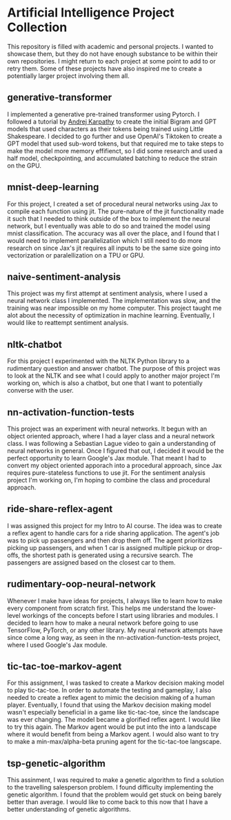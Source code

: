 # Artificial Intelligence Project Collection
This repository is filled with academic and personal projects. I wanted to showcase them, but they do not have enough substance to be within their own repositories. I might return to each project at some point to add to or retry them. Some of these projects have also inspired me to create a potentially larger project involving them all.

## generative-transformer
I implemented a generative pre-trained transformer using Pytorch. I followed a tutorial by [Andrej Karpathy](https://www.youtube.com/@AndrejKarpathy) to create the initial Bigram and GPT models that used characters as their tokens being trained using Little Shakespeare. I decided to go further and use OpenAI's Tiktoken to create a GPT model that used sub-word tokens, but that required me to take steps to make the model more memory effifienct, so I did some research and used a half model, checkpointing, and accumulated batching to reduce the strain on the GPU.

## mnist-deep-learning
For this project, I created a set of procedural neural networks using Jax to compile each function using jit. The pure-nature of the jit functionality made it such that I needed to think outside of the box to implement the neural network, but I eventually was able to do so and trained the model using mnist classification. The accuracy was all over the place, and I found that I would need to implement parallelization which I still need to do more research on since Jax's jit requires all inputs to be the same size going into vectorization or paralellization on a TPU or GPU.

## naive-sentiment-analysis
This project was my first attempt at sentiment analysis, where I used a neural network class I implemented. The implementation was slow, and the training was near impossible on my home computer. This project taught me alot about the necessity of optimization in machine learning. Eventually, I would like to reattempt sentiment analysis.

## nltk-chatbot
For this project I experimented with the NLTK Python library to a rudimentary question and answer chatbot. The purpose of this project was to look at the NLTK and see what I could apply to another major project I'm working on, which is also a chatbot, but one that I want to potentially converse with the user.

## nn-activation-function-tests
This project was an experiment with neural networks. It begun with an object oriented approach, where I had a layer class and a neural network class. I was following a Sebastian Lague video to gain a understanding of neural networks in general. Once I figured that out, I decided it would be the perfect opportunity to learn Google's Jax module. That meant I had to convert my object oriented apporach into a procedural approach, since Jax requires pure-stateless functions to use jit. For the sentiment analysis project I'm working on, I'm hoping to combine the class and procedural approach.

## ride-share-reflex-agent
I was assigned this project for my Intro to AI course. The idea was to create a reflex agent to handle cars for a ride sharing application. The agent's job was to pick up passengers and then drop them off. The agent prioritizes picking up passengers, and when 1 car is assigned multiple pickup or drop-offs, the shortest path is generated using a recursive search. The passengers are assigned based on the closest car to them.

## rudimentary-oop-neural-network
Whenever I make have ideas for projects, I always like to learn how to make every component from scratch first. This helps me understand the lower-level workings of the concepts before I start using libraries and modules. I decided to learn how to make a neural network before going to use TensorFlow, PyTorch, or any other library. My neural network attempts have since come a long way, as seen in the nn-activation-function-tests project, where I used Google's Jax module. 

## tic-tac-toe-markov-agent
For this assignment, I was tasked to create a Markov decision making model to play tic-tac-toe. In order to automate the testing and gameplay, I also needed to create a reflex agent to mimic the decision making of a human player. Eventually, I found that using the Markov decision making model wasn't especially beneficial in a game like tic-tac-toe, since the landscape was ever changing. The model became a glorified reflex agent. I would like to try this again. The Markov agent would be put into the into a landscape where it would benefit from being a Markov agent. I would also want to try to make a min-max/alpha-beta pruning agent for the tic-tac-toe langscape.

## tsp-genetic-algorithm
This assinment, I was required to make a genetic algorithm to find a solution to the travelling salesperson problem. I found difficulty implementing the genetic algorithm. I found that the problem would get stuck on being barely better than average. I would like to come back to this now that I have a better understanding of genetic algorithms.
